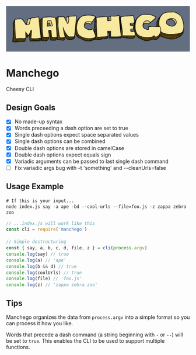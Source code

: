 <img alt="" src="manchego-logo.png">

# Manchego
Cheesy CLI

## Design Goals
- [x] No made-up syntax
- [x] Words preceeding a dash option are set to true
- [x] Single dash options expect space separated values
- [x] Single dash options can be combined
- [x] Double dash options are stored in camelCase
- [x] Double dash options expect equals sign
- [x] Variadic arguments can be passed to last single dash command
- [ ] Fix variadic args bug with -t 'something' and --cleanUrls=false

## Usage Example
```console
# If this is your input...
node index.js say -a ape -bd --cool-urls --file=foo.js -z zappa zebra zoo
```

```js
// ...index.js will work like this
const cli = require('manchego')

// Simple destructuring
const { say, a, b, c, d, file, z } = cli(process.argv)
console.log(say) // true
console.log(a) // 'ape'
console.log(b && d) // true
console.log(coolUrls) // true
console.log(file) // 'foo.js'
console.log(z) // 'zappa zebra zoo'
```

## Tips
Manchego organizes the data from `process.argv` into a simple format so you can process it how you like.

Words that precede a dash command (a string beginning with `-` or `--`) will be set to `true`. This enables the CLI to be used to support multiple functions.
